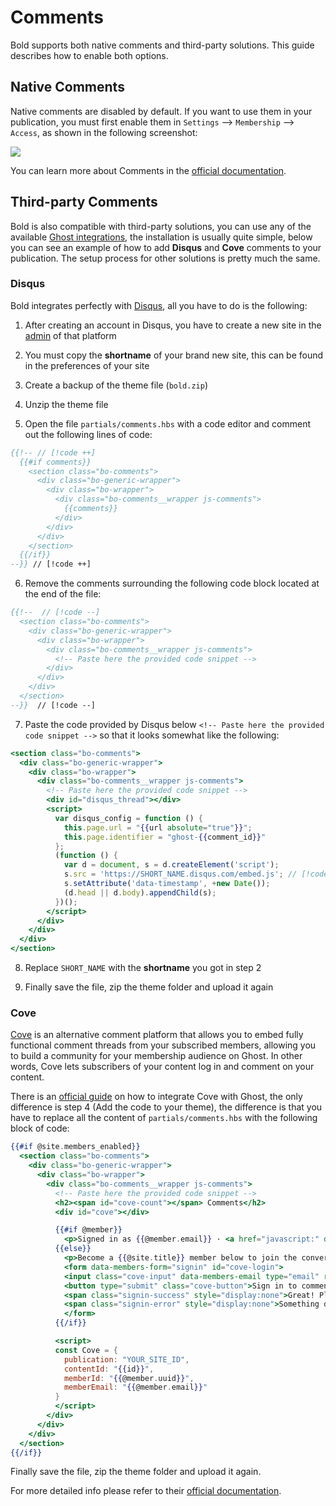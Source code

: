 # Comments

Bold supports both native comments and third-party solutions. This guide describes how to enable both options.

## Native Comments

Native comments are disabled by default. If you want to use them in your publication, you must first enable them in `Settings` --> `Membership` --> `Access`, as shown in the following screenshot:

![](https://res.cloudinary.com/edev/image/upload/v1705165061/ghost/CleanShot_2024-01-13_at_17.55.55.png)

You can learn more about Comments in the [official documentation](https://ghost.org/help/commenting/).

## Third-party Comments

Bold is also compatible with third-party solutions, you can use any of the available [Ghost integrations](https://ghost.org/integrations/?tag=community), the installation is usually quite simple, below you can see an example of how to add **Disqus** and **Cove** comments to your publication. The setup process for other solutions is pretty much the same.

### Disqus

Bold integrates perfectly with [Disqus](https://disqus.com/), all you have to do is the following:

1. After creating an account in Disqus, you have to create a new site in the [admin](https://disqus.com/admin) of that platform

2. You must copy the **shortname** of your brand new site, this can be found in the preferences of your site

3. Create a backup of the theme file (`bold.zip`)

4. Unzip the theme file

5. Open the file `partials/comments.hbs` with a code editor and comment out the following lines of code:

```hbs
{{!-- // [!code ++]
  {{#if comments}}
    <section class="bo-comments">
      <div class="bo-generic-wrapper">
        <div class="bo-wrapper">
          <div class="bo-comments__wrapper js-comments">
            {{comments}}
          </div>
        </div>
      </div>
    </section>
  {{/if}}
--}} // [!code ++]
```

6. Remove the comments surrounding the following code block located at the end of the file:

```hbs
{{!--  // [!code --]
  <section class="bo-comments">
    <div class="bo-generic-wrapper">
      <div class="bo-wrapper">
        <div class="bo-comments__wrapper js-comments">
          <!-- Paste here the provided code snippet -->
        </div>
      </div>
    </div>
  </section>
--}}  // [!code --]
```

7. Paste the code provided by Disqus below `<!-- Paste here the provided code snippet -->` so that it looks somewhat like the following:

```hbs
<section class="bo-comments">
  <div class="bo-generic-wrapper">
    <div class="bo-wrapper">
      <div class="bo-comments__wrapper js-comments">
        <!-- Paste here the provided code snippet -->
        <div id="disqus_thread"></div>
        <script>
          var disqus_config = function () {
            this.page.url = "{{url absolute="true"}}";
            this.page.identifier = "ghost-{{comment_id}}"
          };
          (function () {
            var d = document, s = d.createElement('script');
            s.src = 'https://SHORT_NAME.disqus.com/embed.js'; // [!code highlight]
            s.setAttribute('data-timestamp', +new Date());
            (d.head || d.body).appendChild(s);
          })();
        </script>
      </div>
    </div>
  </div>
</section>
```

8. Replace `SHORT_NAME` with the **shortname** you got in step 2

8. Finally save the file, zip the theme folder and upload it again

### Cove

[Cove](https://cove.chat/) is an alternative comment platform that allows you to embed fully functional comment threads from your subscribed members, allowing you to build a community for your membership audience on Ghost. In other words, Cove lets subscribers of your content log in and comment on your content.

There is an [official guide](https://ghost.org/integrations/cove-comments/) on how to integrate Cove with Ghost, the only difference is step 4 (Add the code to your theme), the difference is that you have to replace all the content of `partials/comments.hbs` with the following block of code:

```hbs
{{#if @site.members_enabled}}
  <section class="bo-comments">
    <div class="bo-generic-wrapper">
      <div class="bo-wrapper">
        <div class="bo-comments__wrapper js-comments">
          <!-- Paste here the provided code snippet -->
          <h2><span id="cove-count"></span> Comments</h2>
          <div id="cove"></div>

          {{#if @member}}
            <p>Signed in as {{@member.email}} · <a href="javascript:" data-members-signout>Sign out</a></p>
          {{else}}
            <p>Become a {{@site.title}} member below to join the conversation. As a member, you will also receive new posts by email (you can unsubscribe at any time).</p>
            <form data-members-form="signin" id="cove-login">
            <input class="cove-input" data-members-email type="email" required="true" placeholder="your@email.com" />
            <button type="submit" class="cove-button">Sign in to comment</button>
            <span class="signin-success" style="display:none">Great! Please check your inbox for a log in link.</span>
            <span class="signin-error" style="display:none">Something didn't work. Please try again.</span>
            </form>
          {{/if}}

          <script>
          const Cove = {
            publication: "YOUR_SITE_ID",
            contentId: "{{id}}",
            memberId: "{{@member.uuid}}",
            memberEmail: "{{@member.email}}"
          }
          </script>
        </div>
      </div>
    </div>
  </section>
{{/if}}
```

Finally save the file, zip the theme folder and upload it again.

For more detailed info please refer to their [official documentation](https://cove.chat/help/install-cove-in-ghost/).
